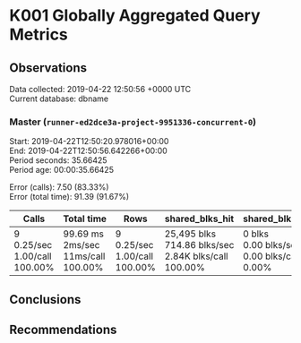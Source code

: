 # K001 Globally Aggregated Query Metrics

## Observations ##
Data collected: 2019-04-22 12:50:56 +0000 UTC  
Current database: dbname  



### Master (`runner-ed2dce3a-project-9951336-concurrent-0`) ###
Start: 2019-04-22T12:50:20.978016+00:00  
End: 2019-04-22T12:50:56.642266+00:00  
Period seconds: 35.66425  
Period age: 00:00:35.66425  

Error (calls): 7.50 (83.33%)  
Error (total time): 91.39 (91.67%)

Calls | Total&nbsp;time | Rows | shared_blks_hit | shared_blks_read | shared_blks_dirtied | shared_blks_written | blk_read_time | blk_write_time | kcache_reads | kcache_writes | kcache_user_time_ms | kcache_system_time 
-------|------------|------|-----------------|------------------|---------------------|---------------------|---------------|----------------|--------------|---------------|---------------------|--------------------
9<br/>0.25/sec<br/>1.00/call<br/>100.00% |99.69&nbsp;ms<br/>2ms/sec<br/>11ms/call<br/>100.00% |9<br/>0.25/sec<br/>1.00/call<br/>100.00% |25,495&nbsp;blks<br/>714.86&nbsp;blks/sec<br/>2.84K&nbsp;blks/call<br/>100.00% |0&nbsp;blks<br/>0.00&nbsp;blks/sec<br/>0.00&nbsp;blks/call<br/>0.00% |0&nbsp;blks<br/>0.00&nbsp;blks/sec<br/>0.00&nbsp;blks/call<br/>0.00% |0&nbsp;blks<br/>0.00&nbsp;blks/sec<br/>0.00&nbsp;blks/call<br/>0.00% |0.00&nbsp;ms<br/>0s/sec<br/>0s/call<br/>0.00% |0.00&nbsp;ms<br/>0s/sec<br/>0s/call<br/>0.00% |0.00&nbsp;bytes<br/>0.00&nbsp;bytes/sec<br/>0.00&nbsp;bytes/call<br/>0.00% |0.00&nbsp;bytes<br/>0.00&nbsp;bytes/sec<br/>0.00&nbsp;bytes/call<br/>0.00% |0.00&nbsp;ms<br/>0s/sec<br/>0s/call<br/>0.00% |0.00&nbsp;ms<br/>0s/sec<br/>0s/call<br/>0.00%





## Conclusions ##


## Recommendations ##

